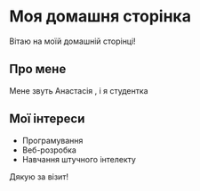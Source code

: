 
# Моя домашня сторінка

Вітаю на моїй домашній сторінці!

## Про мене
Мене звуть Анастасія , і я студентка

## Мої інтереси
- Програмування
- Веб-розробка
- Навчання штучного інтелекту

Дякую за візит!

